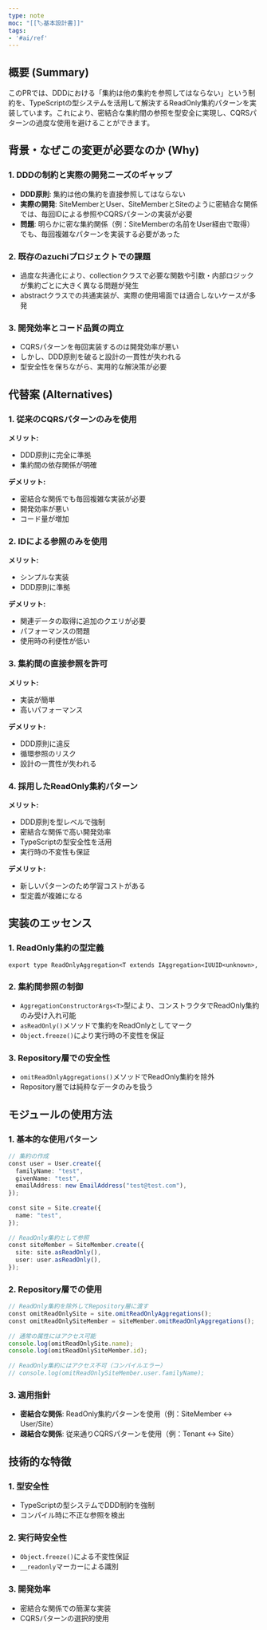 ```yaml
---
type: note
moc: "[[🏷️基本設計書]]"
tags:
- '#ai/ref'
---
```

## 概要 (Summary)

このPRでは、DDDにおける「集約は他の集約を参照してはならない」という制約を、TypeScriptの型システムを活用して解決するReadOnly集約パターンを実装しています。これにより、密結合な集約間の参照を型安全に実現し、CQRSパターンの過度な使用を避けることができます。

## 背景・なぜこの変更が必要なのか (Why)

### 1. DDDの制約と実際の開発ニーズのギャップ

- **DDD原則**: 集約は他の集約を直接参照してはならない
- **実際の開発**: SiteMemberとUser、SiteMemberとSiteのように密結合な関係では、毎回IDによる参照やCQRSパターンの実装が必要
- **問題**: 明らかに密な集約関係（例：SiteMemberの名前をUser経由で取得）でも、毎回複雑なパターンを実装する必要があった
    

### 2. 既存のazuchiプロジェクトでの課題

- 過度な共通化により、collectionクラスで必要な関数や引数・内部ロジックが集約ごとに大きく異なる問題が発生
- abstractクラスでの共通実装が、実際の使用場面では適合しないケースが多発
    

### 3. 開発効率とコード品質の両立

- CQRSパターンを毎回実装するのは開発効率が悪い
- しかし、DDD原則を破ると設計の一貫性が失われる
- 型安全性を保ちながら、実用的な解決策が必要
    

## 代替案 (Alternatives)

### 1. 従来のCQRSパターンのみを使用

**メリット:**

- DDD原則に完全に準拠
- 集約間の依存関係が明確

**デメリット:**

- 密結合な関係でも毎回複雑な実装が必要
- 開発効率が悪い
- コード量が増加

### 2. IDによる参照のみを使用

**メリット:**

- シンプルな実装
- DDD原則に準拠

**デメリット:**

- 関連データの取得に追加のクエリが必要
- パフォーマンスの問題
- 使用時の利便性が低い
    

### 3. 集約間の直接参照を許可

**メリット:**

- 実装が簡単
- 高いパフォーマンス

**デメリット:**

- DDD原則に違反
- 循環参照のリスク
- 設計の一貫性が失われる

### 4. 採用したReadOnly集約パターン

**メリット:**

- DDD原則を型レベルで強制
- 密結合な関係で高い開発効率
- TypeScriptの型安全性を活用
- 実行時の不変性も保証

**デメリット:**

- 新しいパターンのため学習コストがある
- 型定義が複雑になる

## 実装のエッセンス

### 1. ReadOnly集約の型定義

```
export type ReadOnlyAggregation<T extends IAggregation<IUUID<unknown>, symbol>> =   Readonly<T> & ReadOnlyDDDObject;
```

### 2. 集約間参照の制御

- `AggregationConstructorArgs<T>`型により、コンストラクタでReadOnly集約のみ受け入れ可能
- `asReadOnly()`メソッドで集約をReadOnlyとしてマーク
- `Object.freeze()`により実行時の不変性を保証

### 3. Repository層での安全性

- `omitReadOnlyAggregations()`メソッドでReadOnly集約を除外
- Repository層では純粋なデータのみを扱う

## モジュールの使用方法

### 1. 基本的な使用パターン

```typescript
// 集約の作成  
const user = User.create({  
  familyName: "test",  
  givenName: "test",   
  emailAddress: new EmailAddress("test@test.com"),  
});  
  
const site = Site.create({  
  name: "test",  
});  
  
// ReadOnly集約として参照  
const siteMember = SiteMember.create({  
  site: site.asReadOnly(),  
  user: user.asReadOnly(),  
});
```

### 2. Repository層での使用

```typescript
// ReadOnly集約を除外してRepository層に渡す  
const omitReadOnlySite = site.omitReadOnlyAggregations();  
const omitReadOnlySiteMember = siteMember.omitReadOnlyAggregations();  
  
// 通常の属性にはアクセス可能  
console.log(omitReadOnlySite.name);  
console.log(omitReadOnlySiteMember.id);  
  
// ReadOnly集約にはアクセス不可（コンパイルエラー）  
// console.log(omitReadOnlySiteMember.user.familyName);
```

### 3. 適用指針

- **密結合な関係**: ReadOnly集約パターンを使用（例：SiteMember ↔ User/Site）
- **疎結合な関係**: 従来通りCQRSパターンを使用（例：Tenant ↔ Site）

## 技術的な特徴

### 1. 型安全性

- TypeScriptの型システムでDDD制約を強制
- コンパイル時に不正な参照を検出

### 2. 実行時安全性

- `Object.freeze()`による不変性保証
- `__readonly`マーカーによる識別

### 3. 開発効率

- 密結合な関係での簡潔な実装
- CQRSパターンの選択的使用


